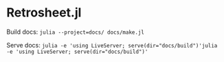 # Retrosheet.jl

Build docs: `julia --project=docs/ docs/make.jl`

Serve docs: `julia -e 'using LiveServer; serve(dir="docs/build")'julia -e 'using LiveServer; serve(dir="docs/build")'`